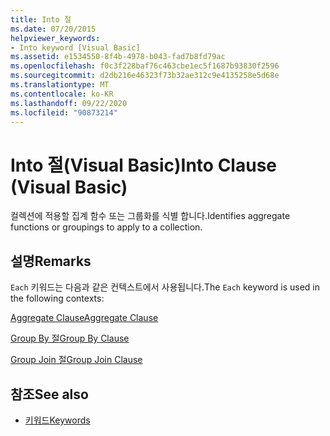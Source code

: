 ```yaml
---
title: Into 절
ms.date: 07/20/2015
helpviewer_keywords:
- Into keyword [Visual Basic]
ms.assetid: e1534550-8f4b-4978-b043-fad7b8fd79ac
ms.openlocfilehash: f0c3f228baf76c463cbe1ec5f1687b93830f2596
ms.sourcegitcommit: d2db216e46323f73b32ae312c9e4135258e5d68e
ms.translationtype: MT
ms.contentlocale: ko-KR
ms.lasthandoff: 09/22/2020
ms.locfileid: "90873214"
---
```

# <a name="into-clause-visual-basic"></a><span data-ttu-id="5a79d-102">Into 절(Visual Basic)</span><span class="sxs-lookup"><span data-stu-id="5a79d-102">Into Clause (Visual Basic)</span></span>

<span data-ttu-id="5a79d-103">컬렉션에 적용할 집계 함수 또는 그룹화를 식별 합니다.</span><span class="sxs-lookup"><span data-stu-id="5a79d-103">Identifies aggregate functions or groupings to apply to a collection.</span></span>  
  
## <a name="remarks"></a><span data-ttu-id="5a79d-104">설명</span><span class="sxs-lookup"><span data-stu-id="5a79d-104">Remarks</span></span>  

 <span data-ttu-id="5a79d-105">`Each` 키워드는 다음과 같은 컨텍스트에서 사용됩니다.</span><span class="sxs-lookup"><span data-stu-id="5a79d-105">The `Each` keyword is used in the following contexts:</span></span>  
  
 [<span data-ttu-id="5a79d-106">Aggregate Clause</span><span class="sxs-lookup"><span data-stu-id="5a79d-106">Aggregate Clause</span></span>](../queries/aggregate-clause.md)  
  
 [<span data-ttu-id="5a79d-107">Group By 절</span><span class="sxs-lookup"><span data-stu-id="5a79d-107">Group By Clause</span></span>](../queries/group-by-clause.md)  
  
 [<span data-ttu-id="5a79d-108">Group Join 절</span><span class="sxs-lookup"><span data-stu-id="5a79d-108">Group Join Clause</span></span>](../queries/group-join-clause.md)  
  
## <a name="see-also"></a><span data-ttu-id="5a79d-109">참조</span><span class="sxs-lookup"><span data-stu-id="5a79d-109">See also</span></span>

- [<span data-ttu-id="5a79d-110">키워드</span><span class="sxs-lookup"><span data-stu-id="5a79d-110">Keywords</span></span>](../keywords/index.md)
